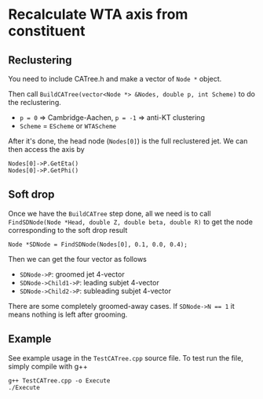 
# Recalculate WTA axis from constituent

## Reclustering

You need to include CATree.h and make a vector of `Node *` object.

Then call `BuildCATree(vector<Node *> &Nodes, double p, int Scheme)` to do the reclustering.
- `p = 0` => Cambridge-Aachen, `p = -1` => anti-KT clustering
- `Scheme` = `EScheme` or `WTAScheme`

After it's done, the head node (`Nodes[0]`) is the full reclustered jet.  We can then access the axis by

```
Nodes[0]->P.GetEta()
Nodes[0]->P.GetPhi()
```

## Soft drop

Once we have the `BuildCATree` step done, all we need is to call `FindSDNode(Node *Head, double Z, double beta, double R)` to get the node corresponding to the soft drop result

```
Node *SDNode = FindSDNode(Nodes[0], 0.1, 0.0, 0.4);
```

Then we can get the four vector as follows
- `SDNode->P`: groomed jet 4-vector
- `SDNode->Child1->P`: leading subjet 4-vector
- `SDNode->Child2->P`: subleading subjet 4-vector

There are some completely groomed-away cases.  If `SDNode->N == 1` it means nothing is left after grooming.



## Example

See example usage in the `TestCATree.cpp` source file.  To test run the file, simply compile with g++

```
g++ TestCATree.cpp -o Execute
./Execute
```






